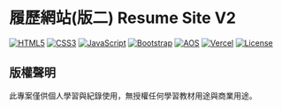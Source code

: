 # 履歷網站(版二) Resume Site V2

[![HTML5](https://img.shields.io/badge/HTML5-E34F26?style=for-the-badge&logo=html5&logoColor=white)](https://developer.mozilla.org/en-US/docs/Web/HTML)
[![CSS3](https://img.shields.io/badge/CSS3-1572B6?style=for-the-badge&logo=css3&logoColor=white)](https://developer.mozilla.org/en-US/docs/Web/CSS)
[![JavaScript](https://img.shields.io/badge/JavaScript-F7DF1E?style=for-the-badge&logo=javascript&logoColor=black)](https://developer.mozilla.org/en-US/docs/Web/JavaScript)
[![Bootstrap](https://img.shields.io/badge/Bootstrap-7952B3?style=for-the-badge&logo=bootstrap&logoColor=white)](https://getbootstrap.com/)
[![AOS](https://img.shields.io/badge/AOS.js-00D8FF?style=for-the-badge&logo=javascript&logoColor=black)](https://michalsnik.github.io/aos/)
[![Vercel](https://img.shields.io/badge/Vercel-000000?style=for-the-badge&logo=vercel&logoColor=white)](https://vercel.com/)
[![License](https://img.shields.io/badge/License-Personal_Use-blue?style=for-the-badge)](#版權聲明)

## 版權聲明
此專案僅供個人學習與紀錄使用，無授權任何學習教材用途與商業用途。  

